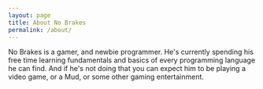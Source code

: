 ```yaml
---
layout: page
title: About No Brakes
permalink: /about/
---
```


No Brakes is a gamer, and newbie programmer.  He's currently spending his free time learning fundamentals and basics of every programming language he can find.  And if he's not doing that you can expect him to be playing a video game, or a Mud, or some other gaming entertainment.

